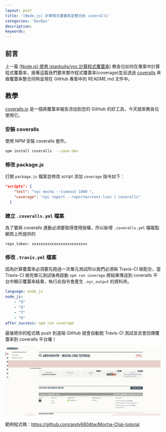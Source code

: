 ```yaml
---
layout: post
title: '[Node.js] 計算程式覆蓋率並整合到 coveralls'
categories: 'DevOps'
description: 
keywords:
---
```


## 前言
上一篇 [[Node.js] 使用 istanbuljs/ync 計算程式覆蓋率](https://andy6804tw.github.io/2018/03/16/2018-03-21-coveralls-tutorial/)) 教各位如何在專案中計算程式覆蓋率，接著這篇我們要來實作程式覆蓋率(coverage)並且透過 [coveralls](https://coveralls.io/) 來做覆蓋率整合同時呈現在 GitHub 專案中的 README.md 文件中。

## 教學
[coveralls.io](https://coveralls.io/) 是一個將覆蓋率報告添加到您的 GitHub 的好工具，今天就來教各位使用它。
### 安裝 coveralls

使用 NPM 安裝 coveralls 套件。

```bash
npm install coveralls  --save-dev
```

### 修改 package.js
打開 `package.js` 檔案並修改 script 添加 `coverage` 指令如下：

```json
"scripts": {
    "test": "nyc mocha --timeout 1000 ",
    "coverage": "nyc report --reporter=text-lcov | coveralls"
  }
```

### 建立 `.coveralls.yml` 檔案
為了要與 coveralls 連動必須要取得使用授權，所以新增 `.coveralls.yml` 檔複製網頁上所提供的 

```
repo_token: xxxxxxxxxxxxxxxxxxxxxxxxx
```

### 修改 `.travis.yml` 檔案
因為計算覆蓋率必須要先跑過一次單元測試所以我們必須與 Travis-CI 做配合，當 Travis-CI 做完單元測試後再啟動 `npm run coverage` 將結果傳送到 coveralls 平台中顯示覆蓋率結果，執行此指令會產生 `.nyc_output` 的資料夾。

```yml
language: node_js
node_js:
    - "9"
    - "8"
    - "7"
    - "6"
after_success: npm run coverage
```

最後將你的程式碼 push 到遠端 GitHub 就會自動跑 Travis-CI 測試並且會回傳覆蓋率到 coveralls 平台囉！

<img src="/images/posts/web/2018/img1070324-1.png">

範例程式碼：https://github.com/andy6804tw/Mocha-Chai-tutorial
